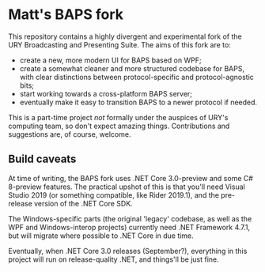 # Matt's BAPS fork

This repository contains a highly divergent and experimental fork of the
URY Broadcasting and Presenting Suite.  The aims of this fork are to:

- create a new, more modern UI for BAPS based on WPF;
- create a somewhat cleaner and more structured codebase for BAPS, with clear
  distinctions between protocol-specific and protocol-agnostic bits;
- start working towards a cross-platform BAPS server;
- eventually make it easy to transition BAPS to a newer protocol if needed.

This is a part-time project _not_ formally under the auspices of URY's
computing team, so don't expect amazing things.  Contributions and suggestions
are, of course, welcome.

## Build caveats

At time of writing, the BAPS fork uses .NET Core 3.0-preview and some
C# 8-preview features.  The practical upshot of this is that you'll need
Visual Studio 2019 (or something compatible, like Rider 2019.1), and the
pre-release version of the .NET Core SDK.

The Windows-specific parts (the original 'legacy' codebase, as well as the WPF
and Windows-interop projects) currently need .NET Framework 4.7.1, but will
migrate where possible to .NET Core in due time.

Eventually, when .NET Core 3.0 releases (September?), everything in this project
will run on release-quality .NET, and things'll be just fine.
